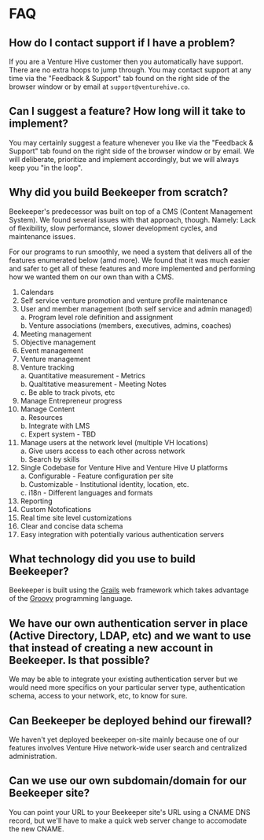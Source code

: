# FAQ

## How do I contact support if I have a problem?

If you are a Venture Hive customer then you automatically have support. There are no extra hoops to jump through. You may contact support at any time via the "Feedback & Support" tab found on the right side of the browser window or by email at `support@venturehive.co`.

## Can I suggest a feature? How long will it take to implement?

You may certainly suggest a feature whenever you like via the "Feedback & Support" tab found on the right side of the browser window or by email. We will deliberate, prioritize and implement accordingly, but we will always keep you "in the loop".

## Why did you build Beekeeper from scratch?

Beekeeper's predecessor was built on top of a CMS (Content Management System). We found several issues with that approach, though.
Namely: Lack of flexibility, slow performance, slower development cycles, and maintenance issues.

For our programs to run smoothly, we need a system that delivers all of the features enumerated below (amd more). We found that it was much easier and safer to get all of these features and more implemented and performing how we wanted them on our own than with a CMS.

1. Calendars
2. Self service venture promotion and venture profile maintenance
3. User and member management (both self service and admin managed)<br>
   a. Program level role definition and assignment<br>
   b. Venture associations (members, executives, admins, coaches)
4. Meeting management
5. Objective management
6. Event management
7. Venture management
8. Venture tracking<br>
   a. Quantitative measurement - Metrics<br>
   b. Qualtitative measurement - Meeting Notes<br>
   c. Be able to track pivots, etc
9. Manage Entrepreneur progress
10. Manage Content<br>
   a. Resources<br>
   b. Integrate with LMS<br>
   c. Expert system - TBD
11. Manage users at the network level (multiple VH locations)<br>
   a. Give users access to each other across network<br>
   b. Search by skills
12. Single Codebase for Venture Hive and Venture Hive U platforms<br>
   a. Configurable - Feature configuration per site<br>
   b. Customizable - Institutional identity, location, etc.<br>
   c. i18n - Different languages and formats
13. Reporting
14. Custom Notofications
15. Real time site level customizations
16. Clear and concise data schema
17. Easy integration with potentially various authentication servers

## What technology did you use to build Beekeeper?

Beekeeper is built using the [Grails](https://grails.org/ "Grails") web framework which takes advantage of the [Groovy](http://groovy.codehaus.org/ "Groovy") programming language.

## We have our own authentication server in place (Active Directory, LDAP, etc) and we want to use that instead of creating a new account in Beekeeper. Is that possible?

We may be able to integrate your existing authentication server but we would need more specifics on your particular server type, authentication schema, access to your network, etc, to know for sure.

## Can Beekeeper be deployed behind our firewall?

We haven't yet deployed beekeeper on-site mainly because one of our features involves Venture Hive network-wide user search and centralized administration.

## Can we use our own subdomain/domain for our Beekeeper site?

You can point your URL to your Beekeeper site's URL using a CNAME DNS record, but we'll have to make a quick web server change to accomodate the new CNAME.
